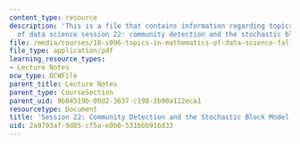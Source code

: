```yaml
---
content_type: resource
description: 'This is a file that contains information regarding topics in mathematics
  of data science session 22: community detection and the stochastic block model.'
file: /media/courses/18-s096-topics-in-mathematics-of-data-science-fall-2015/2a9793af9d85cf5ae0b0531bbb916d33_MIT18_S096F15_Ses22.pdf
file_type: application/pdf
learning_resource_types:
- Lecture Notes
ocw_type: OCWFile
parent_title: Lecture Notes
parent_type: CourseSection
parent_uid: 9b04519b-00d2-3637-c198-2b90a122eca1
resourcetype: Document
title: 'Session 22: Community Detection and the Stochastic Block Model'
uid: 2a9793af-9d85-cf5a-e0b0-531bbb916d33
---
```

